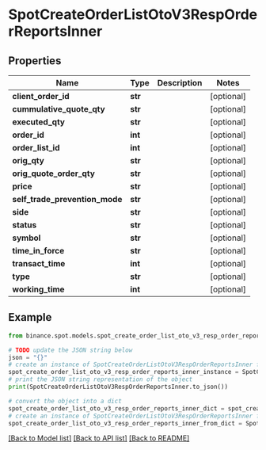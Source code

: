# SpotCreateOrderListOtoV3RespOrderReportsInner


## Properties

Name | Type | Description | Notes
------------ | ------------- | ------------- | -------------
**client_order_id** | **str** |  | [optional] 
**cummulative_quote_qty** | **str** |  | [optional] 
**executed_qty** | **str** |  | [optional] 
**order_id** | **int** |  | [optional] 
**order_list_id** | **int** |  | [optional] 
**orig_qty** | **str** |  | [optional] 
**orig_quote_order_qty** | **str** |  | [optional] 
**price** | **str** |  | [optional] 
**self_trade_prevention_mode** | **str** |  | [optional] 
**side** | **str** |  | [optional] 
**status** | **str** |  | [optional] 
**symbol** | **str** |  | [optional] 
**time_in_force** | **str** |  | [optional] 
**transact_time** | **int** |  | [optional] 
**type** | **str** |  | [optional] 
**working_time** | **int** |  | [optional] 

## Example

```python
from binance.spot.models.spot_create_order_list_oto_v3_resp_order_reports_inner import SpotCreateOrderListOtoV3RespOrderReportsInner

# TODO update the JSON string below
json = "{}"
# create an instance of SpotCreateOrderListOtoV3RespOrderReportsInner from a JSON string
spot_create_order_list_oto_v3_resp_order_reports_inner_instance = SpotCreateOrderListOtoV3RespOrderReportsInner.from_json(json)
# print the JSON string representation of the object
print(SpotCreateOrderListOtoV3RespOrderReportsInner.to_json())

# convert the object into a dict
spot_create_order_list_oto_v3_resp_order_reports_inner_dict = spot_create_order_list_oto_v3_resp_order_reports_inner_instance.to_dict()
# create an instance of SpotCreateOrderListOtoV3RespOrderReportsInner from a dict
spot_create_order_list_oto_v3_resp_order_reports_inner_from_dict = SpotCreateOrderListOtoV3RespOrderReportsInner.from_dict(spot_create_order_list_oto_v3_resp_order_reports_inner_dict)
```
[[Back to Model list]](../README.md#documentation-for-models) [[Back to API list]](../README.md#documentation-for-api-endpoints) [[Back to README]](../README.md)


